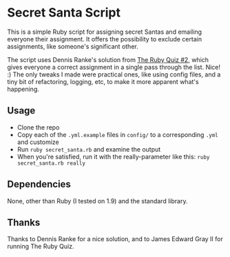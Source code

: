 # Secret Santa Script

This is a simple Ruby script for assigning secret Santas and emailing everyone their assignment. It offers the possibility to exclude certain assignments, like someone's significant other.

The script uses Dennis Ranke's solution from [The Ruby Quiz #2](http://www.rubyquiz.com/quiz2.html), which gives everyone a correct assignment in a single pass through the list. Nice! :) The only tweaks I made were practical ones, like using config files, and a tiny bit of refactoring, logging, etc, to make it more apparent what's happening.

## Usage

- Clone the repo
- Copy each of the `.yml.example` files in `config/` to a corresponding `.yml` and customize
- Run `ruby secret_santa.rb` and examine the output
- When you're satisfied, run it with the really-parameter like this: `ruby secret_santa.rb really`

## Dependencies

None, other than Ruby (I tested on 1.9) and the standard library.

## Thanks

Thanks to Dennis Ranke for a nice solution, and to James Edward Gray II for running The Ruby Quiz.
